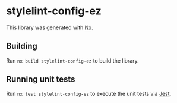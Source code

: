 # stylelint-config-ez

This library was generated with [Nx](https://nx.dev).

## Building

Run `nx build stylelint-config-ez` to build the library.

## Running unit tests

Run `nx test stylelint-config-ez` to execute the unit tests via [Jest](https://jestjs.io).
